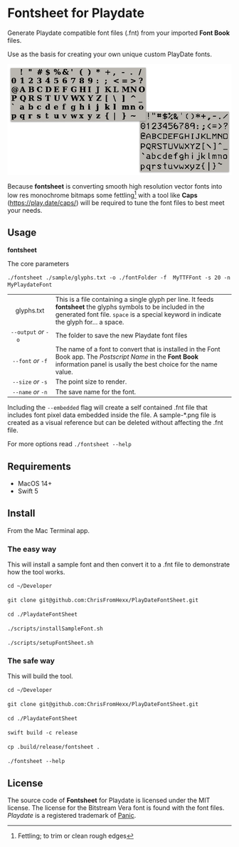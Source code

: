# Fontsheet for Playdate

Generate Playdate compatible font files (.fnt) from your imported **Font Book** files.

Use as the basis for creating your own unique custom PlayDate fonts.

![Image](samples/images/sample-fontsheet.png "Example of font images created with fontsheet ")

Because **fontsheet** is converting smooth high resolution vector fonts into low res monochrome bitmaps some fettling[^1] with a tool like **Caps** (https://play.date/caps/) will be required to tune the font files to best meet your needs.


## Usage

**fontsheet**

The core parameters
```
./fontsheet ./sample/glyphs.txt -o ./fontFolder -f  MyTTFFont -s 20 -n MyPlaydateFont

```

|  |   |
|:---:|:---|
|  glyphs.txt |This is a file containing a single glyph per line. It feeds **fontsheet** the glyphs symbols to be included in the generated font file. ```space``` is a special keyword in indicate the glyph for… a space.|
| ```--output``` *or* ```-o```  &nbsp; &nbsp; &nbsp; &nbsp; &nbsp; &nbsp; &nbsp; | The folder to save the new Playdate font files
| ```--font``` *or* ```-f``` | The name of a font to convert that is installed in the Font Book app. The *Postscript Name* in the **Font Book** information panel is usally the best choice for the name value.
| ```--size``` *or* ```-s``` | The point size to render.
| ```--name``` *or* ```-n```  | The save name for the font.

Including the ```--embedded``` flag will create a self contained .fnt file that includes font pixel data embedded inside the file. A sample-*.png file is created as a visual reference but can be deleted without affecting the .fnt file.

For more options read ```./fontsheet --help```





## Requirements
- MacOS 14+
- Swift 5

## Install

From the Mac Terminal app.

### The easy way
This will install a sample font and then convert it to a .fnt file to demonstrate how the tool works.

```
cd ~/Developer

git clone git@github.com:ChrisFromHexx/PlayDateFontSheet.git

cd ./PlaydateFontSheet

./scripts/installSampleFont.sh

./scripts/setupFontSheet.sh

```

### The safe way
This will build the tool.
```
cd ~/Developer

git clone git@github.com:ChrisFromHexx/PlayDateFontSheet.git

cd ./PlaydateFontSheet

swift build -c release

cp .build/release/fontsheet .

./fontsheet --help

```

## License
The source code of **Fontsheet** for Playdate is licensed under the MIT license. The license for the Bitstream Vera font is found with the font files. *Playdate* is a registered trademark of [Panic](https://panic.com/).

[^1]: Fettling; to trim or clean rough edges
